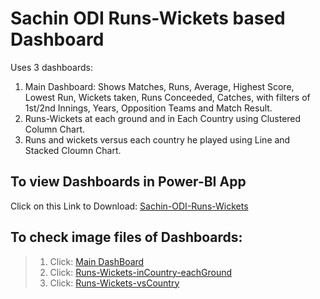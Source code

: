 # Sachin ODI Runs-Wickets based Dashboard

Uses 3 dashboards:
1.  Main Dashboard: Shows Matches, Runs, Average, Highest Score, Lowest Run, Wickets taken, Runs Conceeded, Catches, with filters of 1st/2nd Innings, Years, Opposition Teams and Match Result.
2.  Runs-Wickets at each ground and in Each Country using Clustered Column Chart.
3.  Runs and wickets versus each country he played using Line and Stacked Cloumn Chart.

## To view Dashboards in Power-BI App
Click on this Link to Download: [Sachin-ODI-Runs-Wickets](https://github.com/pk-iitdhn/Sachin-ODI-Runs-Wickets/blob/main/sachinODI.pbix)

## To check image files of Dashboards:
> 1.  Click: [Main DashBoard](https://github.com/pk-iitdhn/Sachin-ODI-Runs-Wickets/blob/main/1.jpg)
> 2.  Click: [Runs-Wickets-inCountry-eachGround](https://github.com/pk-iitdhn/Sachin-ODI-Runs-Wickets/blob/main/2.jpg)
> 3.  Click: [Runs-Wickets-vsCountry](https://github.com/pk-iitdhn/Sachin-ODI-Runs-Wickets/blob/main/3.jpg)
